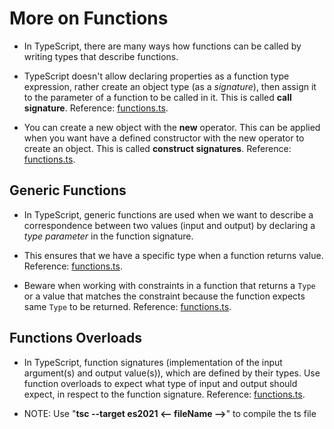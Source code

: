 <h1>More on Functions</h1>

- In TypeScript, there are many ways how functions can be called by writing types that describe functions.

- TypeScript doesn't allow declaring properties as a function type expression, rather create an object type (as a _signature_), then assign it to the parameter of a function to be called in it. This is called **call signature**. Reference: [functions.ts](functions.ts).

- You can create a new object with the **new** operator. This can be applied when you want have a defined constructor with the new operator to create an object. This is called **construct signatures**. Reference: [functions.ts](functions.ts).

<h2>Generic Functions</h2>

- In TypeScript, generic functions are used when we want to describe a correspondence between two values (input and output) by declaring a _type parameter_ in the function signature.

- This ensures that we have a specific type when a function returns value. Reference: [functions.ts](functions.ts).

- Beware when working with constraints in a function that returns a `Type` or a value that matches the constraint because the function expects same `Type` to be returned. Reference: [functions.ts](functions.ts).

<h2>Functions Overloads</h2>

- In TypeScript, function signatures (implementation of the input argument(s) and output value(s)), which are defined by their types. Use function overloads to expect what type of input and output should expect, in respect to the function signature. Reference: [functions.ts](functions.ts).

- NOTE: Use "**tsc --target es2021 <-- fileName -->**" to compile the ts file
